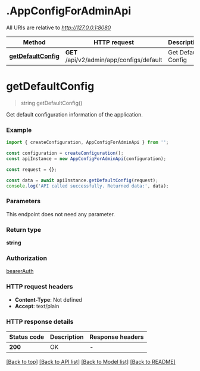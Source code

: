 # .AppConfigForAdminApi

All URIs are relative to *http://127.0.0.1:8080*

Method | HTTP request | Description
------------- | ------------- | -------------
[**getDefaultConfig**](AppConfigForAdminApi.md#getDefaultConfig) | **GET** /api/v2/admin/app/configs/default | Get Default Config


# **getDefaultConfig**
> string getDefaultConfig()

Get default configuration information of the application.

### Example


```typescript
import { createConfiguration, AppConfigForAdminApi } from '';

const configuration = createConfiguration();
const apiInstance = new AppConfigForAdminApi(configuration);

const request = {};

const data = await apiInstance.getDefaultConfig(request);
console.log('API called successfully. Returned data:', data);
```


### Parameters
This endpoint does not need any parameter.


### Return type

**string**

### Authorization

[bearerAuth](README.md#bearerAuth)

### HTTP request headers

 - **Content-Type**: Not defined
 - **Accept**: text/plain


### HTTP response details
| Status code | Description | Response headers |
|-------------|-------------|------------------|
**200** | OK |  -  |

[[Back to top]](#) [[Back to API list]](README.md#documentation-for-api-endpoints) [[Back to Model list]](README.md#documentation-for-models) [[Back to README]](README.md)


